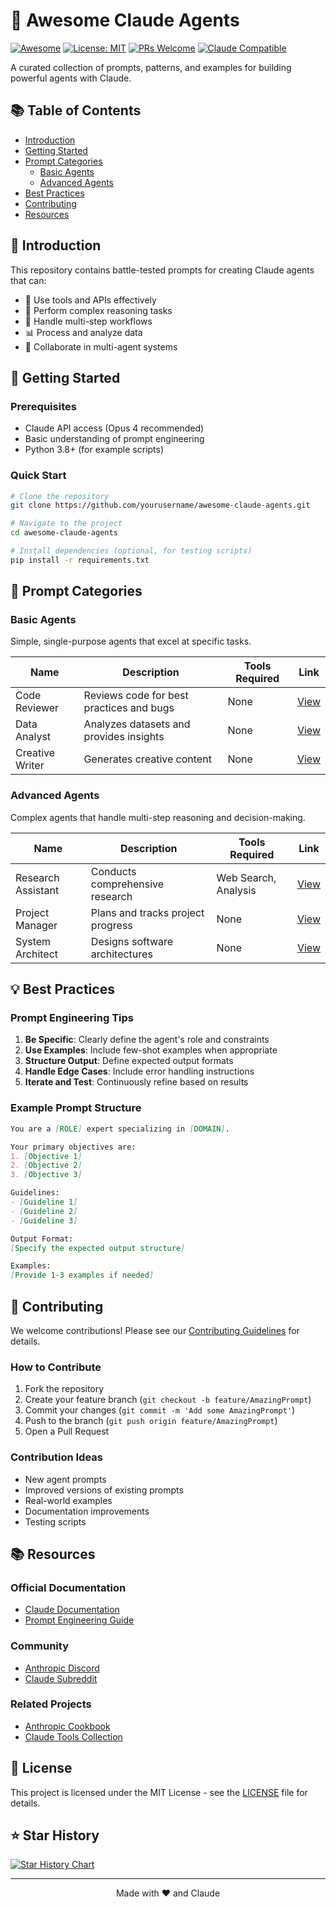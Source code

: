 # 🤖 Awesome Claude Agents

[![Awesome](https://awesome.re/badge.svg)](https://awesome.re)
[![License: MIT](https://img.shields.io/badge/License-MIT-yellow.svg)](https://opensource.org/licenses/MIT)
[![PRs Welcome](https://img.shields.io/badge/PRs-welcome-brightgreen.svg)](CONTRIBUTING.md)
[![Claude Compatible](https://img.shields.io/badge/Claude-Opus%204-blue)](https://www.anthropic.com)

A curated collection of prompts, patterns, and examples for building powerful agents with Claude.

## 📚 Table of Contents

- [Introduction](#introduction)
- [Getting Started](#getting-started)
- [Prompt Categories](#prompt-categories)
  - [Basic Agents](#basic-agents)
  - [Advanced Agents](#advanced-agents)
- [Best Practices](#best-practices)
- [Contributing](#contributing)
- [Resources](#resources)

## 🎯 Introduction

This repository contains battle-tested prompts for creating Claude agents that can:
- 🔧 Use tools and APIs effectively
- 🧠 Perform complex reasoning tasks
- 🔄 Handle multi-step workflows
- 📊 Process and analyze data
- 🤝 Collaborate in multi-agent systems

## 🚀 Getting Started

### Prerequisites
- Claude API access (Opus 4 recommended)
- Basic understanding of prompt engineering
- Python 3.8+ (for example scripts)

### Quick Start

```bash
# Clone the repository
git clone https://github.com/yourusername/awesome-claude-agents.git

# Navigate to the project
cd awesome-claude-agents

# Install dependencies (optional, for testing scripts)
pip install -r requirements.txt
```

## 📂 Prompt Categories

### Basic Agents

Simple, single-purpose agents that excel at specific tasks.

| Name | Description | Tools Required | Link |
|------|-------------|----------------|------|
| Code Reviewer | Reviews code for best practices and bugs | None | [View](prompts/basic/code-reviewer.md) |
| Data Analyst | Analyzes datasets and provides insights | None | [View](prompts/basic/data-analyst.md) |
| Creative Writer | Generates creative content | None | [View](prompts/basic/creative-writer.md) |

### Advanced Agents

Complex agents that handle multi-step reasoning and decision-making.

| Name | Description | Tools Required | Link |
|------|-------------|----------------|------|
| Research Assistant | Conducts comprehensive research | Web Search, Analysis | [View](prompts/advanced/research-assistant.md) |
| Project Manager | Plans and tracks project progress | None | [View](prompts/advanced/project-manager.md) |
| System Architect | Designs software architectures | None | [View](prompts/advanced/system-architect.md) |

## 💡 Best Practices

### Prompt Engineering Tips

1. **Be Specific**: Clearly define the agent's role and constraints
2. **Use Examples**: Include few-shot examples when appropriate
3. **Structure Output**: Define expected output formats
4. **Handle Edge Cases**: Include error handling instructions
5. **Iterate and Test**: Continuously refine based on results

### Example Prompt Structure

```markdown
You are a [ROLE] expert specializing in [DOMAIN].

Your primary objectives are:
1. [Objective 1]
2. [Objective 2]
3. [Objective 3]

Guidelines:
- [Guideline 1]
- [Guideline 2]
- [Guideline 3]

Output Format:
[Specify the expected output structure]

Examples:
[Provide 1-3 examples if needed]
```

## 🤝 Contributing

We welcome contributions! Please see our [Contributing Guidelines](CONTRIBUTING.md) for details.

### How to Contribute

1. Fork the repository
2. Create your feature branch (`git checkout -b feature/AmazingPrompt`)
3. Commit your changes (`git commit -m 'Add some AmazingPrompt'`)
4. Push to the branch (`git push origin feature/AmazingPrompt`)
5. Open a Pull Request

### Contribution Ideas

- New agent prompts
- Improved versions of existing prompts
- Real-world examples
- Documentation improvements
- Testing scripts

## 📚 Resources

### Official Documentation
- [Claude Documentation](https://docs.anthropic.com)
- [Prompt Engineering Guide](https://docs.anthropic.com/en/docs/build-with-claude/prompt-engineering/overview)

### Community
- [Anthropic Discord](https://discord.gg/anthropic)
- [Claude Subreddit](https://reddit.com/r/claudeai)

### Related Projects
- [Anthropic Cookbook](https://github.com/anthropics/anthropic-cookbook)
- [Claude Tools Collection](https://github.com/example/claude-tools)

## 📄 License

This project is licensed under the MIT License - see the [LICENSE](LICENSE) file for details.

## ⭐ Star History

[![Star History Chart](https://api.star-history.com/svg?repos=kkeril/awesome-claude-agents&type=Date)](https://star-history.com/#yourusername/awesome-claude-agents&Date)

---

<div align="center">
Made with ❤️ and Claude
</div>
